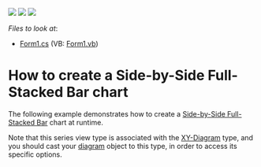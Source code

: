 <!-- default badges list -->
![](https://img.shields.io/endpoint?url=https://codecentral.devexpress.com/api/v1/VersionRange/128573777/19.2.4%2B)
[![](https://img.shields.io/badge/Open_in_DevExpress_Support_Center-FF7200?style=flat-square&logo=DevExpress&logoColor=white)](https://supportcenter.devexpress.com/ticket/details/E2093)
[![](https://img.shields.io/badge/📖_How_to_use_DevExpress_Examples-e9f6fc?style=flat-square)](https://docs.devexpress.com/GeneralInformation/403183)
<!-- default badges end -->
<!-- default file list -->
*Files to look at*:

* [Form1.cs](./CS/SideBySideFullStackedBarChart/Form1.cs) (VB: [Form1.vb](./VB/SideBySideFullStackedBarChart/Form1.vb))
<!-- default file list end -->
# How to create a Side-by-Side Full-Stacked Bar chart

The following example demonstrates how to create a [Side-by-Side Full-Stacked Bar](https://docs.devexpress.com/WindowsForms/7564/controls-and-libraries/chart-control/series-views/2d-series-views/bar-series-views/side-by-side-full-stacked-bar-chart?p=netframework) chart at runtime.

Note that this series view type is associated with the [XY-Diagram](https://docs.devexpress.com/WindowsForms/5908/controls-and-libraries/chart-control/diagram/xy-diagram?p=netframework) type, and you should cast your [diagram](https://docs.devexpress.com/WindowsForms/DevExpress.XtraCharts.ChartControl.Diagram?p=netframework) object to this type, in order to access its specific options.
